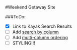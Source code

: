 #Weekend Getaway Site

###ToDo:
* [x] Link to Kayak Search Results
* [ ] Add [search by column](https://datatables.net/examples/api/multi_filter.html)
* [ ] Add [multi-column ordering](https://datatables.net/examples/basic_init/multi_col_sort.html)
* [ ] STYLING!!!

